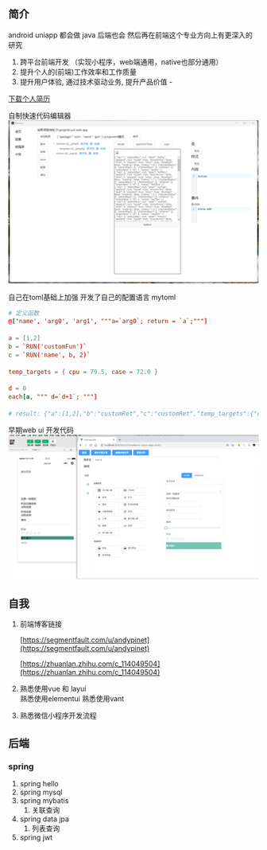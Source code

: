 
## 简介

android  uniapp  都会做 java 后端也会
然后再在前端这个专业方向上有更深入的研究

1. 跨平台前端开发 （实现小程序，web端通用，native也部分通用）
2. 提升个人的(前端)工作效率和工作质量
3. 提升用户体验, 通过技术驱动业务, 提升产品价值 -

<a href="/crm/凌柏超-web前端-个人简历2.pdf" download="凌柏超的个人简历">下载个人简历</a>

自制快速代码编辑器
![](/articles/images/electron_main.png)


自己在toml基础上加强 开发了自己的配置语言 mytoml

```toml
# 定义函数
@['name', 'arg0', 'arg1', """a=`arg0`; return = `a`;"""]

a = [1,2]
b = `RUN('customFun')`
c = `RUN('name', b, 2)`

temp_targets = { cpu = 79.5, case = 72.0 }

d = 0
each[a, """ d=`d+1`; """]

# result: {"a":[1,2],"b":"customRet","c":"customRet","temp_targets":{"cpu":79.5,"case":72},"d":2}
```


早期web ui 开发代码
![](assets/images/toolapp1.png)



## 自我

1. 前端博客链接
   
   [https://segmentfault.com/u/andypinet](https://segmentfault.com/u/andypinet)
   
   [https://zhuanlan.zhihu.com/c_114049504](https://zhuanlan.zhihu.com/c_114049504)

2. 熟悉使用vue 和 layui  
   熟悉使用elementui
   熟悉使用vant 

3. 熟悉微信小程序开发流程

## 后端

### spring 

1. spring hello
2. spring mysql
3. spring mybatis
   1. 关联查询
4. spring data jpa
   1. 列表查询
5. spring jwt




